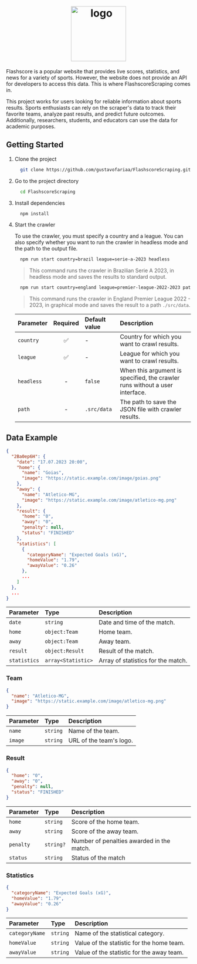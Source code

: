 <h1 align="center">
  <img src=".github/Logo.svg" alt="logo" width=150px>
</h1>

Flashscore is a popular website that provides live scores, statistics, and news for a variety of sports. However, the website does not provide an API for developers to access this data. This is where FlashscoreScraping comes in.

This project works for users looking for reliable information about sports results. Sports enthusiasts can rely on the scraper's data to track their favorite teams, analyze past results, and predict future outcomes. Additionally, researchers, students, and educators can use the data for academic purposes.


## Getting Started

1. Clone the project

    ```bash
      git clone https://github.com/gustavofariaa/FlashscoreScraping.git
    ```

1. Go to the project directory

    ```bash
      cd FlashscoreScraping
    ```

1. Install dependencies

    ```bash
      npm install
    ```

1. Start the crawler

    To use the crawler, you must specify a country and a league. You can also specify whether you want to run the crawler in headless mode and the path to the output file.

    ```bash
      npm run start country=brazil league=serie-a-2023 headless
    ```

    > This command runs the crawler in Brazilian Serie A 2023, in headless mode and saves the results to standard output.

    ```bash
      npm run start country=england league=premier-league-2022-2023 path=./src/data
    ```

    > This command runs the crawler in England Premier League 2022 - 2023, in graphical mode and saves the result to a path `./src/data`.

    | Parameter  |Required | Default value | Description                        |
    | :-         | :-:     | :-            |:-                |
    | `country`  | ✅     | -            | Country for which you want to crawl results. |
    | `league`   | ✅     | -             | League for which you want to crawl results. |
    | `headless` | -      | `false`        | When this argument is specified, the crawler runs without a user interface. |
    | `path`     | -      | `.src/data`    | The path to save the JSON file with crawler results. |


## Data Example

```json
{
  "2Ba0ep6H": {
    "date": "17.07.2023 20:00",
    "home": {
      "name": "Goias",
      "image": "https://static.example.com/image/goias.png"
    },
    "away": {
      "name": "Atletico-MG",
      "image": "https://static.example.com/image/atletico-mg.png"
    },
    "result": {
      "home": "0",
      "away": "0",
      "penalty": null,
      "status": "FINISHED"
    },
    "statistics": [
      {
        "categoryName": "Expected Goals (xG)",
        "homeValue": "1.79",
        "awayValue": "0.26"
      },
      ...
    ]
  },
  ...
}
```

| Parameter    | Type              | Description                        |
| :-           | :-                | :-                                 |
| `date`       | `string`          | Date and time of the match.        |
| `home`       | `object:Team`     | Home team.                         |
| `away`       | `object:Team`     | Away team.                         |
| `result`     | `object:Result`   | Result of the match.               |
| `statistics` | `array<Statistic>`| Array of statistics for the match. |

### Team

```json
{
  "name": "Atletico-MG",
  "image": "https://static.example.com/image/atletico-mg.png"
}
```

| Parameter | Type     | Description              |
| :-        | :-       | :-                       |
| `name`    | `string` | Name of the team.        |
| `image`   | `string` | URL of the team's logo.  |

### Result

```json
{
  "home": "0",
  "away": "0",
  "penalty": null,
  "status": "FINISHED"
}
```

| Parameter | Type      | Description                               |
| :-        | :-        | :-                                        |
| `home`    | `string`  | Score of the home team.                   |
| `away`    | `string`  | Score of the away team.                   |
| `penalty` | `string?` | Number of penalties awarded in the match. |
| `status`  | `string`  | Status of the match                       |

### Statistics

```json
{
  "categoryName": "Expected Goals (xG)",
  "homeValue": "1.79",
  "awayValue": "0.26"
}
```

| Parameter      | Type     | Description                                   |
| :-             | :-       | :-                                            |
| `categoryName` | `string` | Name of the statistical category.             |
| `homeValue`    | `string` | Value of the statistic for the home team.     |
| `awayValue`    | `string` | Value of the statistic for the away team.     |

